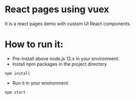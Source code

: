 # React pages using vuex

It is a react pages demo with custom UI React components.

# How to run it:
- Pre-Install above node.js 12.x in your environment.
- Install npm packages in the project directory
```
npm install
```
- Run it in your environment
```
npm start
```

